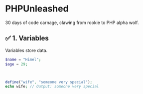 # PHPUnleashed

30 days of code carnage, clawing from rookie to PHP alpha wolf.

## ✅ 1. **Variables**

Variables store data.

```php
$name = "Himel";
$age = 29;



define("wife", "someone very special");
echo wife; // Output: someone very special
```
